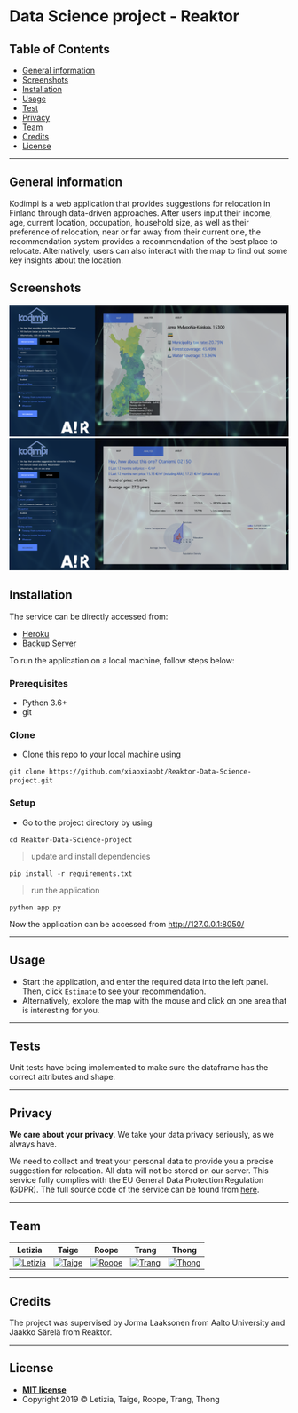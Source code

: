 # Data Science project - Reaktor

## Table of Contents

- [General information](#general-information)
- [Screenshots](#screenshots)
- [Installation](#installation)
- [Usage](#usage)
- [Test](#tests)
- [Privacy](#privacy)
- [Team](#team)
- [Credits](#credits)
- [License](#license)

---

## General information

Kodimpi is a web application that provides suggestions for relocation in Finland through data-driven approaches. After users input their income, age, current location, occupation, household size, as well as their preference of relocation, near or far away from their current one, the recommendation system provides a recommendation of the best place to relocate. Alternatively, users can also interact with the map to find out some key insights about the location.

## Screenshots

![Navigation](assets/screenshots/navigation.png)
![Recommendation](assets/screenshots/prediction.png)

## Installation

The service can be directly accessed from:

- [Heroku](https://kodimpi.herokuapp.com/)
- [Backup Server](https://kodimpi.web.taige.wang/)

To run the application on a local machine, follow steps below:

### Prerequisites

- Python 3.6+
- git

### Clone

- Clone this repo to your local machine using

```shell
git clone https://github.com/xiaoxiaobt/Reaktor-Data-Science-project.git
```

### Setup

- Go to the project directory by using

```shell
cd Reaktor-Data-Science-project
```

> update and install dependencies

```shell
pip install -r requirements.txt
```

> run the application

```shell
python app.py
```

Now the application can be accessed from <http://127.0.0.1:8050/>

---

## Usage

- Start the application, and enter the required data into the left panel. Then, click `Estimate` to see your recommendation.
- Alternatively, explore the map with the mouse and click on one area that is interesting for you.

---

## Tests

Unit tests have being implemented to make sure the dataframe has the correct attributes and shape.

---

## Privacy

**We care about your privacy**. We take your data privacy seriously, as we always have.

We need to collect and treat your personal data to provide you a precise suggestion for relocation. All data will not be stored on our server.
This service fully complies with the EU General Data Protection Regulation (GDPR).
The full source code of the service can be found from [here](https://github.com/xiaoxiaobt/Reaktor-Data-Science-project).

---

## Team

|**Letizia**                           |**Taige**                       |**Roope**                       |**Trang**                       |**Thong**                       |
|:---:                                 |:---:                           |:---:                           |:---:                           |:---:                           |
|[![Letizia][Letizia-avatar]][Letizia] |[![Taige][Taige-avatar]][Taige] |[![Roope][Roope-avatar]][Roope] |[![Trang][Trang-avatar]][Trang] |[![Thong][Thong-avatar]][Thong] |

---

## Credits

The project was supervised by Jorma Laaksonen from Aalto University and Jaakko Särelä from Reaktor.

---

## License

- **[MIT license](https://opensource.org/licenses/mit-license.php)**
- Copyright 2019 © Letizia, Taige, Roope, Trang, Thong

[Letizia]: https://github.com/letiziaia
[Taige]: https://github.com/xiaoxiaobt
[Roope]: https://github.com/rooperuu
[Trang]: https://github.com/trangmng
[Thong]: https://github.com/trananhthong
[Letizia-avatar]: https://avatars1.githubusercontent.com/u/45148109?s=200&v=4
[Taige-avatar]: https://avatars2.githubusercontent.com/u/16875716?s=200&v=4
[Roope-avatar]: https://avatars2.githubusercontent.com/u/43811718?s=200&v=4
[Trang-avatar]: https://avatars3.githubusercontent.com/u/55182434?s=200&v=4
[Thong-avatar]: https://avatars0.githubusercontent.com/u/32213097?s=200&v=4
